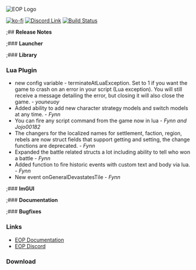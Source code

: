 ![EOP Logo](https://i.imgur.com/jqzoYoQ.png)

 [![ko-fi](https://ko-fi.com/img/githubbutton_sm.svg)](https://ko-fi.com/D1D4DZTHG)
 [![Discord Link](https://img.shields.io/discord/713369537948549191?color=red&label=Discord&style=for-the-badge)](https://discord.gg/Epqjm8u2WK)
 [![Build Status](https://img.shields.io/github/v/release/youneuoy/M2TWEOP-library?label=Download&style=for-the-badge)](#download)

;## **Release Notes**

;### **Launcher**

;### **Library**

### **Lua Plugin**
- new config variable - terminateAtLuaException. Set to 1 if you want the game to crash on an error in your script (Lua exception). You will still receive a message detailing the error, but closing it will also close the game.  - *youneuoy*
- Added ability to add new character strategy models and switch models at any time. - *Fynn*
- You can fire any script command from the game now in lua - *Fynn and Jojo00182*
- The changers for the localized names for settlement, faction, region, rebels are now struct fields that support getting and setting, the change functions are deprecated. - *Fynn*
- Expanded the battle related structs a lot including ability to tell who won a battle - *Fynn*
- Added function to fire historic events with 
custom text and body via lua. - *Fynn*
- New event onGeneralDevastatesTile - *Fynn*

;### **ImGUI**

;### **Documentation**

;### **Bugfixes**

### **Links**
* [EOP Documentation](https://youneuoy.github.io/M2TWEOP-library/)
* [EOP Discord](https://discord.gg/Epqjm8u2WK)

### **Download**
<a id="download"></a>
